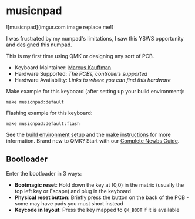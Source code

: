 # musicnpad

![musicnpad](imgur.com image replace me!)

I was frustrated by my numpad's limitations, I saw this YSWS opportunity and designed this numpad.

This is my first time using QMK or designing any sort of PCB.

* Keyboard Maintainer: [Marcus Kauffman](https://github.com/Mineinjava)
* Hardware Supported: *The PCBs, controllers supported*
* Hardware Availability: *Links to where you can find this hardware*

Make example for this keyboard (after setting up your build environment):

    make musicnpad:default

Flashing example for this keyboard:

    make musicnpad:default:flash

See the [build environment setup](https://docs.qmk.fm/#/getting_started_build_tools) and the [make instructions](https://docs.qmk.fm/#/getting_started_make_guide) for more information. Brand new to QMK? Start with our [Complete Newbs Guide](https://docs.qmk.fm/#/newbs).

## Bootloader

Enter the bootloader in 3 ways:

* **Bootmagic reset**: Hold down the key at (0,0) in the matrix (usually the top left key or Escape) and plug in the keyboard
* **Physical reset button**: Briefly press the button on the back of the PCB - some may have pads you must short instead
* **Keycode in layout**: Press the key mapped to `QK_BOOT` if it is available

